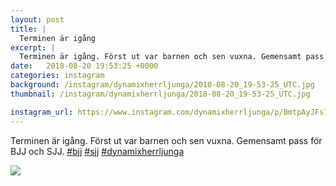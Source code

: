 ```yaml
---
layout: post
title: |
  Terminen är igång
excerpt: |
  Terminen är igång. Först ut var barnen och sen vuxna. Gemensamt pass för BJJ och SJJ.   
date:   2018-08-20 19:53:25 +0000
categories: instagram
background: /instagram/dynamixherrljunga/2018-08-20_19-53-25_UTC.jpg
thumbnail: /instagram/dynamixherrljunga/2018-08-20_19-53-25_UTC.jpg

instagram_url: https://www.instagram.com/dynamixherrljunga/p/BmtpAyJFs7W
---
```

Terminen är igång. Först ut var barnen och sen vuxna. Gemensamt pass för BJJ och SJJ. [#bjj](https://www.instagram.com/explore/tags/bjj/) [#sjj](https://www.instagram.com/explore/tags/sjj/) [#dynamixherrljunga](https://www.instagram.com/explore/tags/dynamixherrljunga/)



<img src='/www-dynamix-herrljunga/instagram/dynamixherrljunga/2018-08-20_19-53-25_UTC.jpg' class='img-fluid' />
